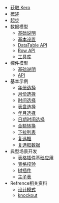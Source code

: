 * [获取 Kero](install.md)
* [概述](overview.md)
* [起步](gettingstarted.md)
* 数据模型
  * [基础说明](datatable.md)
  * [基本设置](dataTableUse.md)
  * [DataTable API](udatatable.md)
  * [Row API](row.md)
  * [工具库](core.md)
* 控件模型
  * [基础说明](module.md)
  * [API](moduleapi.md)
* 基本示例
  * [年份选择](ex_year.md)
  * [月份选择](ex_month.md)
  * [时间选择](ex_time.md)
  * [表盘选择](clockpicker.md)
  * [年月选择](ex_yearmonth.md)
  * [日期时间选择](ex_datetime.md)
  * [金额转换](currency_ex.md)
  * [下拉列表](combobox_ex.md)
  * [复选框](ex_checkbox.md)
  * [复选框数据](ex_checkboxdata.md)
* 典型场景开发
  * [表格插件基础应用](grid.md)
  * [表格校验](gridValidate.md)
  * [树插件](tree.md)
  * [主子表](mainChild.md)
* Refrence相关资料
  * [设计模式](arch.md)
  * [knockout](knockout.md)

